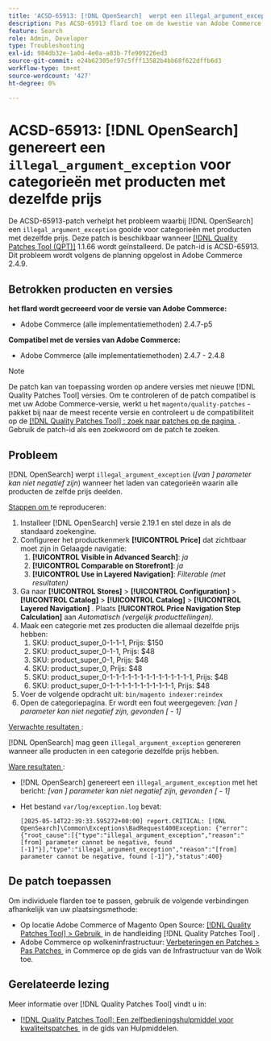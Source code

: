 ```yaml
---
title: 'ACSD-65913: [!DNL OpenSearch]  werpt een illegal_argument_exception voor categorieën met producten die de zelfde prijs hebben'
description: Pas ACSD-65913 flard toe om de kwestie van Adobe Commerce te bevestigen waar  [!DNL Opensearch]  een illegal_argument_exception ("[van] parameter niet negatief kan zijn") op de categorieën die alle producten met de zelfde prijs bevatten.
feature: Search
role: Admin, Developer
type: Troubleshooting
exl-id: 984db32e-1a0d-4e0a-a83b-7fe909226ed3
source-git-commit: e24b62305ef97c5fff13582b4bb68f622dffb6d3
workflow-type: tm+mt
source-wordcount: '427'
ht-degree: 0%

---
```


# ACSD-65913: [!DNL OpenSearch] genereert een `illegal_argument_exception` voor categorieën met producten met dezelfde prijs

De ACSD-65913-patch verhelpt het probleem waarbij [!DNL OpenSearch] een `illegal_argument_exception` gooide voor categorieën met producten met dezelfde prijs. Deze patch is beschikbaar wanneer [[!DNL Quality Patches Tool (QPT)]](/help/tools/quality-patches-tool/quality-patches-tool-to-self-serve-quality-patches.md) 1.1.66 wordt geïnstalleerd. De patch-id is ACSD-65913. Dit probleem wordt volgens de planning opgelost in Adobe Commerce 2.4.9.

## Betrokken producten en versies

**het flard wordt gecreeerd voor de versie van Adobe Commerce:**

* Adobe Commerce (alle implementatiemethoden) 2.4.7-p5

**Compatibel met de versies van Adobe Commerce:**

* Adobe Commerce (alle implementatiemethoden) 2.4.7 - 2.4.8

>[!NOTE]
>
>De patch kan van toepassing worden op andere versies met nieuwe [!DNL Quality Patches Tool] versies. Om te controleren of de patch compatibel is met uw Adobe Commerce-versie, werkt u het `magento/quality-patches` -pakket bij naar de meest recente versie en controleert u de compatibiliteit op de [[!DNL Quality Patches Tool] : zoek naar patches op de pagina &#x200B;](https://experienceleague.adobe.com/tools/commerce-quality-patches/index.html?lang=nl-NL) . Gebruik de patch-id als een zoekwoord om de patch te zoeken.

## Probleem

[!DNL OpenSearch] werpt `illegal_argument_exception` (*[van ] parameter kan niet negatief zijn*) wanneer het laden van categorieën waarin alle producten de zelfde prijs deelden.

<u> Stappen om </u> te reproduceren:

1. Installeer [!DNL OpenSearch] versie 2.19.1 en stel deze in als de standaard zoekengine.
1. Configureer het productkenmerk **[!UICONTROL Price]** dat zichtbaar moet zijn in Gelaagde navigatie:
   1. **[!UICONTROL Visible in Advanced Search]**: *ja*
   1. **[!UICONTROL Comparable on Storefront]**: *ja*
   1. **[!UICONTROL Use in Layered Navigation]**: *Filterable (met resultaten)*
1. Ga naar **[!UICONTROL Stores]** > **[!UICONTROL Configuration]** > **[!UICONTROL Catalog]** > **[!UICONTROL Catalog]** > **[!UICONTROL Layered Navigation]** . Plaats **[!UICONTROL Price Navigation Step Calculation]** aan *Automatisch (vergelijk producttellingen)*.
1. Maak een categorie met zes producten die allemaal dezelfde prijs hebben:
   1. SKU: product_super_0-1-1-1, Prijs: $150
   1. SKU: product_super_0-1-1, Prijs: $48
   1. SKU: product_super_0-1, Prijs: $48
   1. SKU: product_super_0, Prijs: $48
   1. SKU: product_super_0-1-1-1-1-1-1-1-1-1-1-1-1-1-1, Prijs: $48
   1. SKU: product_super_0-1-1-1-1-1-1-1-1-1-1-1, Prijs: $48
1. Voer de volgende opdracht uit:
   `bin/magento indexer:reindex`
1. Open de categoriepagina. Er wordt een fout weergegeven:
   *[van ] parameter kan niet negatief zijn, gevonden [ - 1]*

<u> Verwachte resultaten </u>:

[!DNL OpenSearch] mag geen `illegal_argument_exception` genereren wanneer alle producten in een categorie dezelfde prijs hebben.

<u> Ware resultaten </u>:

* [!DNL OpenSearch] genereert een `illegal_argument_exception` met het bericht:
  *[van ] parameter kan niet negatief zijn, gevonden [ - 1]*

* Het bestand `var/log/exception.log` bevat:

  ```
  [2025-05-14T22:39:33.595272+00:00] report.CRITICAL: [!DNL OpenSearch]\Common\Exceptions\BadRequest400Exception: {"error":{"root_cause":[{"type":"illegal_argument_exception","reason":"[from] parameter cannot be negative, found [-1]"}],"type":"illegal_argument_exception","reason":"[from] parameter cannot be negative, found [-1]"},"status":400}
  ```

## De patch toepassen

Om individuele flarden toe te passen, gebruik de volgende verbindingen afhankelijk van uw plaatsingsmethode:

* Op locatie Adobe Commerce of Magento Open Source: [[!DNL Quality Patches Tool] > Gebruik &#x200B;](/help/tools/quality-patches-tool/usage.md) in de handleiding [!DNL Quality Patches Tool] .
* Adobe Commerce op wolkeninfrastructuur: [&#x200B; Verbeteringen en Patches > Pas Patches &#x200B;](https://experienceleague.adobe.com/docs/commerce-cloud-service/user-guide/develop/upgrade/apply-patches.html?lang=nl-NL) in Commerce op de gids van de Infrastructuur van de Wolk toe.

## Gerelateerde lezing

Meer informatie over [!DNL Quality Patches Tool] vindt u in:

* [[!DNL Quality Patches Tool]: Een zelfbedieningshulpmiddel voor kwaliteitspatches &#x200B;](/help/tools/quality-patches-tool/quality-patches-tool-to-self-serve-quality-patches.md) in de gids van Hulpmiddelen.
